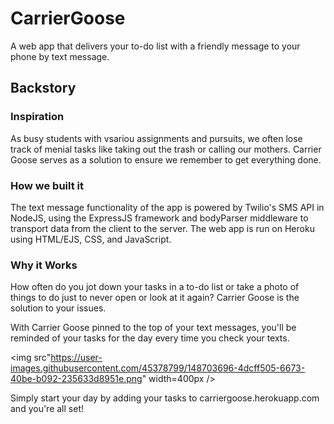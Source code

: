 # CarrierGoose
A web app that delivers your to-do list with a friendly message to your phone by text message.

## Backstory
### Inspiration
As busy students with vsariou assignments and pursuits, we often lose track of menial tasks like taking out the trash or calling our mothers. Carrier Goose serves as a solution to ensure we remember to get everything done.

### How we built it
The text message functionality of the app is powered by Twilio's SMS API in NodeJS, using the ExpressJS framework and bodyParser middleware to transport data from the client to the server. The web app is run on Heroku using HTML/EJS, CSS, and JavaScript.

### Why it Works
How often do you jot down your tasks in a to-do list or take a photo of things to do just to never open or look at it again? Carrier Goose is the solution to your issues. 

With Carrier Goose pinned to the top of your text messages, you'll be reminded of your tasks for the day every time you check your texts.

<img src"https://user-images.githubusercontent.com/45378799/148703696-4dcff505-6673-40be-b092-235633d8951e.png" width=400px />

Simply start your day by adding your tasks to carriergoose.herokuapp.com and you're all set!



